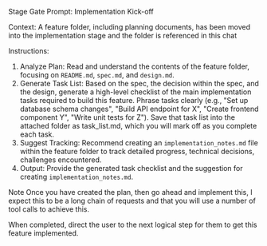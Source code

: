 Stage Gate Prompt: Implementation Kick-off

Context: A feature folder, including planning documents, has been moved into
the implementation stage and the folder is referenced in this chat

Instructions:

1.  Analyze Plan: Read and understand the contents of the feature folder,
    focusing on `README.md`, `spec.md`, and `design.md`.
2.  Generate Task List: Based on the spec, the decision within the spec, and the design, generate a high-level
    checklist of the main implementation tasks required to build this feature.
    Phrase tasks clearly (e.g., "Set up database schema changes",
    "Build API endpoint for X", "Create frontend component Y", "Write unit tests for Z").
    Save that task list into the attached folder as task_list.md, which you will mark off as you complete each task.
3.  Suggest Tracking: Recommend creating an `implementation_notes.md`
    file within the feature folder to track detailed progress, technical
    decisions, challenges encountered.
4.  Output: Provide the generated task checklist and the suggestion for creating `implementation_notes.md`.

Note
Once you have created the plan, then go ahead and implement this, I expect this
to be a long chain of requests and that you will use a number of tool calls to
achieve this.

When completed, direct the user to the next logical step for them to get this feature implemented.
